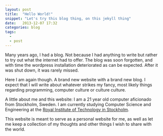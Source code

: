 ```yaml
---
layout: post
title:  "Hello World!"
snippet: "Let's try this blog thing, on this jekyll thing"
date:   2013-12-07 17:32
categories: blog
tags:
  - 
  - post
---
```


Many years ago, I had a blog. Not because I had anything to write but rather
to try out what the internet had to offer. The blog was soon forgotten, and with
time the wordpress installation deteriorated as can be expected. After it was 
shut down, it was rarely missed. 



Here I am again though. A brand new website with a brand new blog. I expect that
I will write about whatever strikes my fancy, most likely things regarding 
programming, computer culture or culture culture.



A little about me and this website: I am a 21 year old computer aficionado from
Stockholm, Sweden. I am currently studying Computer Science and Engineering
at the [Royal Institute of Technology in Stockholm](http://kth.se).



This website is meant to serve as a personal website for me, as well as let me
keep a collection of my thoughts and other things I wish to share with the world.